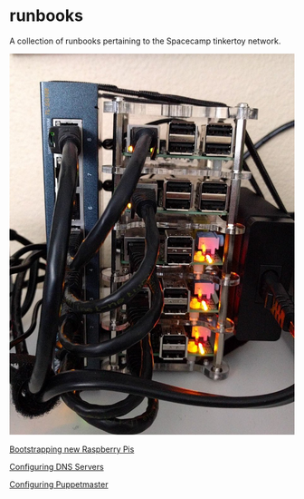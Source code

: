 # runbooks

A collection of runbooks pertaining to the Spacecamp tinkertoy network.

![](images/rasrack.jpg)

[Bootstrapping new Raspberry Pis](bootstrap_raspberry_pi.md)

[Configuring DNS Servers](configuring_dns_servers.md)

[Configuring Puppetmaster](configuring_puppetmaster.md)